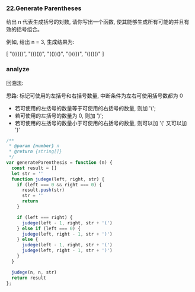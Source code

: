 <!--
abbrlink: og1puolt
-->

### 22.Generate Parentheses

给出 n 代表生成括号的对数, 请你写出一个函数, 使其能够生成所有可能的并且有效的括号组合。

例如, 给出 n = 3, 生成结果为:

[
  "((()))",
  "(()())",
  "(())()",
  "()(())",
  "()()()"
]

### analyze

回溯法:

思路: 标记可使用的左括号和右括号数量, 中断条件为左右可使用括号数都为 0

* 若可使用的左括号的数量等于可使用的右括号的数量, 则加 '(';
* 若可使用的左括号的数量为 0, 则加 ')';
* 若可使用的左括号的数量小于可使用的右括号的数量, 则可以加 '(' 又可以加 ')'

```js
/**
 * @param {number} n
 * @return {string[]}
 */
var generateParenthesis = function (n) {
  const result = []
  let str = ''
  function judege(left, right, str) {
    if (left === 0 && right === 0) {
      result.push(str)
      str = ''
      return
    }

    if (left === right) {
      judege(left - 1, right, str + '(')
    } else if (left === 0) {
      judege(left, right - 1, str + ')')
    } else {
      judege(left - 1, right, str + '(')
      judege(left, right - 1, str + ')')
    }
  }

  judege(n, n, str)
  return result
};
```